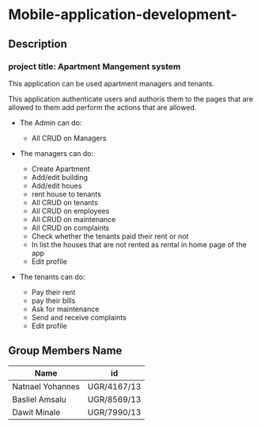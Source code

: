 # Mobile-application-development-

## Description 
### project title: Apartment Mangement system
This application can be used apartment managers and tenants.

This application authenticate users and authoris them to the pages that are allowed to them add perform the actions that are allowed.

 - The Admin can do:
   - All CRUD on Managers

 - The managers can do:
   - Create Apartment 
   - Add/edit building
   - Add/edit houes
   - rent house to tenants
   - All CRUD on tenants
   - All CRUD on employees 
   - All CRUD on maintenance
   - All CRUD on complaints
   - Check whether the tenants paid their rent or not
   - In list the houses that are not rented as rental in home page of the app
   - Edit profile
 - The tenants can do:
   - Pay their rent
   - pay their bills
   - Ask for maintenance
   - Send and receive complaints
   - Edit profile
 



## Group Members Name

| Name | id|
| --- | --- |
| Natnael Yohannes | UGR/4167/13 |
| Basliel Amsalu | UGR/8569/13 |
| Dawit Minale | UGR/7990/13 |


